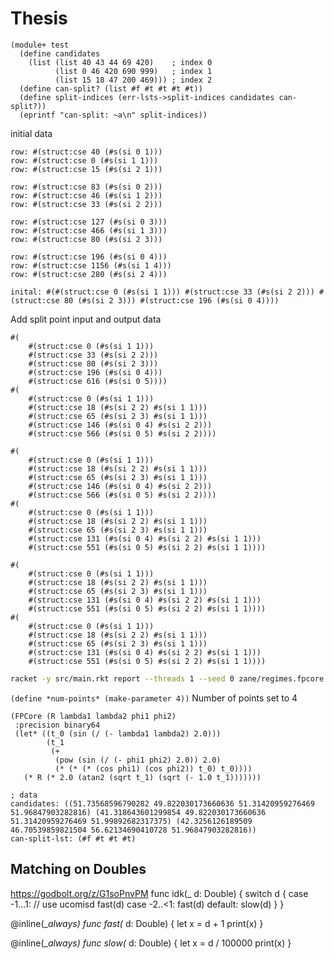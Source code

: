 # Thesis

```racket
(module+ test
  (define candidates
    (list (list 40 43 44 69 420)    ; index 0
          (list 0 46 420 690 999)   ; index 1
          (list 15 18 47 200 469))) ; index 2
  (define can-split? (list #f #t #t #t #t))
  (define split-indices (err-lsts->split-indices candidates can-split?))
  (eprintf "can-split: ~a\n" split-indices))
```
initial data
```
row: #(struct:cse 40 (#s(si 0 1)))
row: #(struct:cse 0 (#s(si 1 1)))
row: #(struct:cse 15 (#s(si 2 1)))

row: #(struct:cse 83 (#s(si 0 2)))
row: #(struct:cse 46 (#s(si 1 2)))
row: #(struct:cse 33 (#s(si 2 2)))

row: #(struct:cse 127 (#s(si 0 3)))
row: #(struct:cse 466 (#s(si 1 3)))
row: #(struct:cse 80 (#s(si 2 3)))

row: #(struct:cse 196 (#s(si 0 4)))
row: #(struct:cse 1156 (#s(si 1 4)))
row: #(struct:cse 280 (#s(si 2 4)))

inital: #(#(struct:cse 0 (#s(si 1 1))) #(struct:cse 33 (#s(si 2 2))) #(struct:cse 80 (#s(si 2 3))) #(struct:cse 196 (#s(si 0 4))))
```

Add split point input and output data
```
#(
    #(struct:cse 0 (#s(si 1 1)))
    #(struct:cse 33 (#s(si 2 2)))
    #(struct:cse 80 (#s(si 2 3)))
    #(struct:cse 196 (#s(si 0 4)))
    #(struct:cse 616 (#s(si 0 5))))
#(
    #(struct:cse 0 (#s(si 1 1)))
    #(struct:cse 18 (#s(si 2 2) #s(si 1 1)))
    #(struct:cse 65 (#s(si 2 3) #s(si 1 1)))
    #(struct:cse 146 (#s(si 0 4) #s(si 2 2)))
    #(struct:cse 566 (#s(si 0 5) #s(si 2 2))))

#(
    #(struct:cse 0 (#s(si 1 1)))
    #(struct:cse 18 (#s(si 2 2) #s(si 1 1)))
    #(struct:cse 65 (#s(si 2 3) #s(si 1 1)))
    #(struct:cse 146 (#s(si 0 4) #s(si 2 2)))
    #(struct:cse 566 (#s(si 0 5) #s(si 2 2))))
#(
    #(struct:cse 0 (#s(si 1 1)))
    #(struct:cse 18 (#s(si 2 2) #s(si 1 1)))
    #(struct:cse 65 (#s(si 2 3) #s(si 1 1)))
    #(struct:cse 131 (#s(si 0 4) #s(si 2 2) #s(si 1 1)))
    #(struct:cse 551 (#s(si 0 5) #s(si 2 2) #s(si 1 1))))

#(
    #(struct:cse 0 (#s(si 1 1)))
    #(struct:cse 18 (#s(si 2 2) #s(si 1 1)))
    #(struct:cse 65 (#s(si 2 3) #s(si 1 1)))
    #(struct:cse 131 (#s(si 0 4) #s(si 2 2) #s(si 1 1)))
    #(struct:cse 551 (#s(si 0 5) #s(si 2 2) #s(si 1 1))))
#(
    #(struct:cse 0 (#s(si 1 1)))
    #(struct:cse 18 (#s(si 2 2) #s(si 1 1)))
    #(struct:cse 65 (#s(si 2 3) #s(si 1 1)))
    #(struct:cse 131 (#s(si 0 4) #s(si 2 2) #s(si 1 1)))
    #(struct:cse 551 (#s(si 0 5) #s(si 2 2) #s(si 1 1))))
```

```sh
racket -y src/main.rkt report --threads 1 --seed 0 zane/regimes.fpcore zane/thesis
```

`(define *num-points* (make-parameter 4))` Number of points set to 4

```
(FPCore (R lambda1 lambda2 phi1 phi2)
 :precision binary64
 (let* ((t_0 (sin (/ (- lambda1 lambda2) 2.0)))
        (t_1
         (+
          (pow (sin (/ (- phi1 phi2) 2.0)) 2.0)
          (* (* (* (cos phi1) (cos phi2)) t_0) t_0))))
   (* R (* 2.0 (atan2 (sqrt t_1) (sqrt (- 1.0 t_1)))))))
```
```
; data
candidates: ((51.73568596790282 49.822030173660636 51.31420959276469 51.96847903282816) (41.318643601299854 49.822030173660636 51.31420959276469 51.99892682317375) (42.3256126189509 46.70539859821504 56.62134690410728 51.96847903282816))
can-split-lst: (#f #t #t #t)
```

## Matching on Doubles
https://godbolt.org/z/G1soPnvPM
func idk(_ d: Double) {
    switch d {
        case -1...1: // use ucomisd
        fast(d)
        case -2..<1:
        fast(d)
        default:
        slow(d)
    }
}

@inline(__always)
func fast(_ d: Double) {
    let x = d + 1
    print(x)
}

@inline(__always)
func slow(_ d: Double) {
    let x = d / 100000
    print(x)
}
